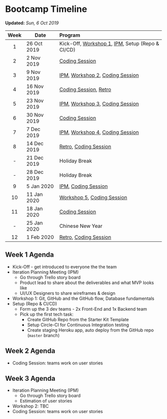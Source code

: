 # Bootcamp Timeline

**Updated:** _Sun, 6 Oct 2019_

| Week | Date        | Program  |
|:----:|-------------|:---------|
| 1    | 26 Oct 2019 | Kick-Off, [Workshop 1][workshop], [IPM][], Setup (Repo & CI/CD) |
| 2    | 2 Nov 2019  | [Coding Session][] |
| 3    | 9 Nov 2019  | [IPM][], [Workshop 2][workshop], [Coding Session][] |
| 4    | 16 Nov 2019 | [Coding Session][], [Retro][]|
| 5    | 23 Nov 2019 | [IPM][], [Workshop 3][workshop], [Coding Session][] |
| 6    | 30 Nov 2019 | [Coding Session][] |
| 7    | 7 Dec 2019  | [IPM][], [Workshop 4][workshop], [Coding Session][] |
| 8    | 14 Dec 2019 | [Retro][], [Coding Session][] |
| -    | 21 Dec 2019 | Holiday Break |
| -    | 28 Dec 2019 | Holiday Break |
| 9    | 5 Jan 2020  | [IPM][], [Coding Session][] |
| 10   | 11 Jan 2020 | [Workshop 5][workshop], [Coding Session][] |
| 11   | 18 Jan 2020 | [Coding Session][] |
| -    | 25 Jan 2020 | Chinese New Year |
| 12   | 1 Feb 2020  | [Retro][], [Coding Session][] |

## Week 1 Agenda

- Kick-Off - get introduced to everyone the the team
- Iteration Planning Meeting (IPM)
    - Go through Trello story board
    - Product lead to share about the deliverables and what MVP looks like
    - UI/UX Designers to share wireframes & design
- Workshop 1: Git, GitHub and the GitHub flow, Database fundamentals
- Setup (Repo & CI/CD)
    - Form up the 3 dev teams - 2x Front-End and 1x Backend team
    - Pick up the first tech task:
        - Create GitHub Repo from the Starter Kit Template
        - Setup Circle-CI for Continuous Integration testing
        - Create staging Heroku app, auto deploy from the GitHub repo (`master` branch)

## Week 2 Agenda

- Coding Session: teams work on user stories

## Week 3 Agenda

- Iteration Planning Meeting (IPM)
    - Go through Trello story board
    - Estimation of user stories
- Workshop 2: TBC
- Coding Session: teams work on user stories

[IPM]: ./dev_workflow.md#iteration-planning-meeting-ipm "Iteration Planning Meeting"
[Coding Session]: ./dev_workflow.md#coding-sessions "Coding Sessions"
[workshop]: ./dev_workflow.md#level-up-workshop "Level-Up Workshop"
[Retro]: ./dev_workflow.md#retrospective "Retrospective"
